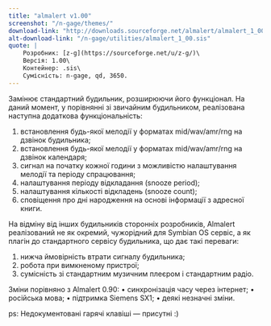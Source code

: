 ```yaml
---
title: "almalert v1.00"
screenshot: "/n-gage/themes/"
download-link: "http://downloads.sourceforge.net/almalert/almalert_1_00.zip"
alt-download-link: "/n-gage/utilities/almalert_1_00.sis"
quote: |
    Розробник: [z-g](https://sourceforge.net/u/z-g/)\
    Версія: 1.00\
    Контейнер: .sis\
    Сумісність: n-gage, qd, 3650.
---
```


Замінює стандартний будильник, розширюючи його функціонал. На даний момент, у порівнянні зі звичайним будильником, реалізована наступна додаткова функціональність:

1. встановлення будь-якої мелодії у форматах mid/wav/amr/rng на дзвінок будильника;
2. встановлення будь-якої мелодії у форматах mid/wav/amr/rng на дзвінок календаря;
3. сигнал на початку кожної години з можливістю налаштування мелодії та періоду спрацювання;
4. налаштування періоду відкладання (snooze period);
5. налаштування кількості відкладень (snooze count);
6. сповіщення про дні народження на основі інформації з адресної книги.

На відміну від інших будильників сторонніх розробників, Almalert реалізований не як окремий, чужорідний для Symbian OS сервіс, а як плагін до стандартного сервісу будильника, що дає такі переваги:

1. нижча ймовірність втрати сигналу будильника;
2. робота при вимкненому пристрої;
3.  сумісність зі стандартним музичним плеєром і стандартним радіо.

Зміни порівняно з Almalert 0.90:
• синхронізація часу через інтернет;
• російська мова;
• підтримка Siemens SX1;
• деякі незначні зміни.

ps: Недокументовані гарячі клавіші — присутні :)